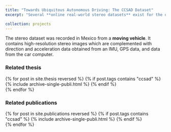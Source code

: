 ```yaml
---
title: "Towards Ubiquitous Autonomous Driving: The CCSAD Dataset"
excerpt: "Several **online real-world stereo datasets** exist for the development and testing of algorithms in the fields of perception and navigation of autonomous vehicles. However, none of them was recorded in **developing countries**, and therefore they lack the particular challenges that can be found on their streets and roads, like abundant potholes, irregular speed bumpers, and peculiar flows of pedestrians. We introduce a novel dataset that possesses such characteristics."

collection: projects
---
```


The stereo dataset was recorded in Mexico from a **moving vehicle**. It contains high-resolution stereo images which are complemented with direction and acceleration data obtained from an IMU, GPS data, and data from the car computer. 

### Related thesis
{% for post in site.thesis reversed %}
    {% if post.tags contains "ccsad" %}
      {% include archive-single-publi.html %}
    {% endif %}  
{% endfor %}

### Related publications
{% for post in site.publications reversed %}
  {% if post.tags contains "ccsad" %}
    {% include archive-single-publi.html %}
  {% endif %}  
{% endfor %}
